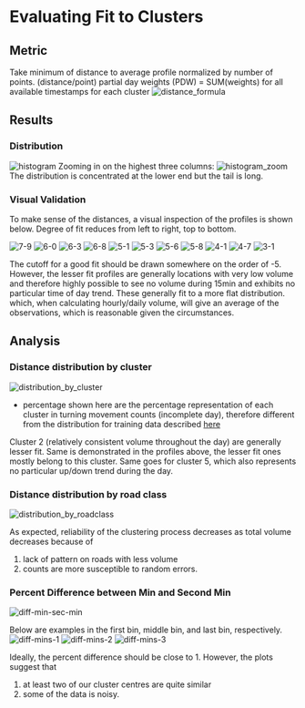 # Evaluating Fit to Clusters

## Metric
Take minimum of distance to average profile normalized by number of points. (distance/point)
partial day weights (PDW) = SUM(weights) for all available timestamps for each cluster
![distance_formula](img/distance_formula.png)

## Results
### Distribution
![histogram](img/histogram.png)
Zooming in on the highest three columns:
![histogram_zoom](img/histogram_zoom.png)
The distribution is concentrated at the lower end but the tail is long.

### Visual Validation
To make sense of the distances, a visual inspection of the profiles is shown below.
Degree of fit reduces from left to right, top to bottom.

![7-9](img/7-9.png)
![6-0](img/6-0.png)
![6-3](img/6-3.png)
![6-8](img/6-8.png)
![5-1](img/5-1.png)
![5-3](img/5-3.png)
![5-6](img/5-6.png)
![5-8](img/5-8.png)
![4-1](img/4-1.png)
![4-7](img/4-7.png)
![3-1](img/3-1.png)

The cutoff for a good fit should be drawn somewhere on the order of -5. However, the lesser fit profiles are generally locations with very low volume and therefore highly possible to see no volume during 15min and exhibits no particular time of day trend. These generally fit to a more flat distribution. which, when calculating hourly/daily volume, will give an average of the observations, which is reasonable given the circumstances. 

## Analysis
### Distance distribution by cluster
![distribution_by_cluster](img/distribution_by_cluster.png)

* percentage shown here are the percentage representation of each cluster in turning movement counts (incomplete day), therefore different from the distribution for training data described [here](README.md)

Cluster 2 (relatively consistent volume throughout the day) are generally lesser fit. Same is demonstrated in the profiles above, the lesser fit ones mostly belong to this cluster. 
Same goes for cluster 5, which also represents no particular up/down trend during the day.

### Distance distribution by road class
![distribution_by_roadclass](img/distribution_by_roadclass.PNG)

As expected, reliability of the clustering process decreases as total volume decreases because of
1. lack of pattern on roads with less volume
2. counts are more susceptible to random errors. 

### Percent Difference between Min and Second Min
![diff-min-sec-min](img/diff-min-sec-min.PNG)

Below are examples in the first bin, middle bin, and last bin, respectively.  
![diff-mins-1](img/diff-mins-1.png)
![diff-mins-2](img/diff-mins-2.png)
![diff-mins-3](img/diff-mins-3.png)

Ideally, the percent difference should be close to 1. However, the plots suggest that
1. at least two of our cluster centres are quite similar
2. some of the data is noisy.
